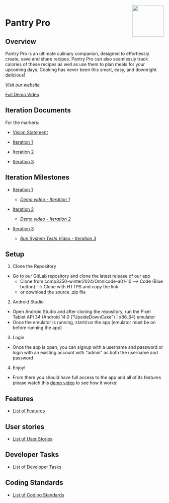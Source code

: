 <img src="docs/pantryprologo.png" align="right" width="100px" />


# Pantry Pro

## Overview
Pantry Pro is an ultimate culinary companion, designed to effortlessly create, save and share recipes. Pantry Pro can also seamlessly track calories of these recipes as well as use them to plan meals for your upcoming days. Cooking has never been this smart, easy, and downright delicious!

[*Visit our website*](https://ng-nathan.github.io/pantrypro-web/)

[Full Demo Video](https://www.youtube.com/watch?v=OQuEn1Bnnc0)


## Iteration Documents
For the markers:

- [Vision Statement](https://code.cs.umanitoba.ca/comp3350-winter2024/omnicode-a01-10/-/blob/6d6fec7a224e4ca4159b5d4d35d8c24f89edd362/docs/VISION.md)

- [Iteration 1](https://code.cs.umanitoba.ca/comp3350-winter2024/omnicode-a01-10/-/blob/ef047042b5be42929da555b3dcb837f50cee11c6/docs/iteration1.md)
- [Iteration 2](https://code.cs.umanitoba.ca/comp3350-winter2024/omnicode-a01-10/-/blob/d1dc7e9921bcdcffb7bede25dad9d9ff323cf950/docs/iteration2.md)
- [Iteration 3](https://code.cs.umanitoba.ca/comp3350-winter2024/omnicode-a01-10/-/blob/e6aaf96dd970d54334e337caf4da08990fa21e9f/docs/iteration3.md)

## Iteration Milestones

- [Iteration 1](https://code.cs.umanitoba.ca/comp3350-winter2024/omnicode-a01-10/-/milestones/1#tab-issues)

    - [*Demo video - Iteration 1*](https://www.youtube.com/watch?v=6X8gk-gXtco)

- [Iteration 2](https://code.cs.umanitoba.ca/comp3350-winter2024/omnicode-a01-10/-/milestones/2#tab-issues)

    - [*Demo video - Iteration 2*](https://www.youtube.com/watch?v=fMW_bwte2A0)

- [Iteration 3](https://code.cs.umanitoba.ca/comp3350-winter2024/omnicode-a01-10/-/milestones/3#tab-issues)

    - [*Run System Tests Video - Iteration 3*](https://www.youtube.com/watch?v=tFbwj71Fw2Y)

## Setup

1. Clone the Repository

- Go to our GitLab repository and clone the latest release of our app
    - Clone from comp3350-winter2024/Omnicode-a01-10 --> Code (Blue button) --> Clone with HTTPS and copy the link
    - or download the source .zip file

2. Android Studio

- Open Android Studio and after cloning the repository, run the Pixel Tablet API 34 (Android 14.0 ("UpsideDownCake") | x86_64) emulator
- Once the emulator is running, start/run the app (emulator must be on before running the app)

3. Login

- Once the app is open, you can signup with a username and password or login with an existing account with "admin" as both the username and password

4. Enjoy!

- From there you should have full access to the app and all of its features please watch this [demo video](https://www.youtube.com/watch?v=OQuEn1Bnnc0) to see how it works!
 

## Features

- [List of Features](https://code.cs.umanitoba.ca/comp3350-winter2024/omnicode-a01-10/-/issues/?label_name%5B%5D=Feature)

## User stories

- [List of User Stories](https://code.cs.umanitoba.ca/comp3350-winter2024/omnicode-a01-10/-/issues/?label_name%5B%5D=User%20Story)

## Developer Tasks

- [List of Developer Tasks](https://code.cs.umanitoba.ca/comp3350-winter2024/omnicode-a01-10/-/issues/?label_name%5B%5D=Developer%20Task) 

## Coding Standards

- [List of Coding Standards](https://code.cs.umanitoba.ca/comp3350-winter2024/omnicode-a01-10/-/blob/83ef18c9fc055450cf0428fd7015ab9805a00489/docs/codingStyle.md)
